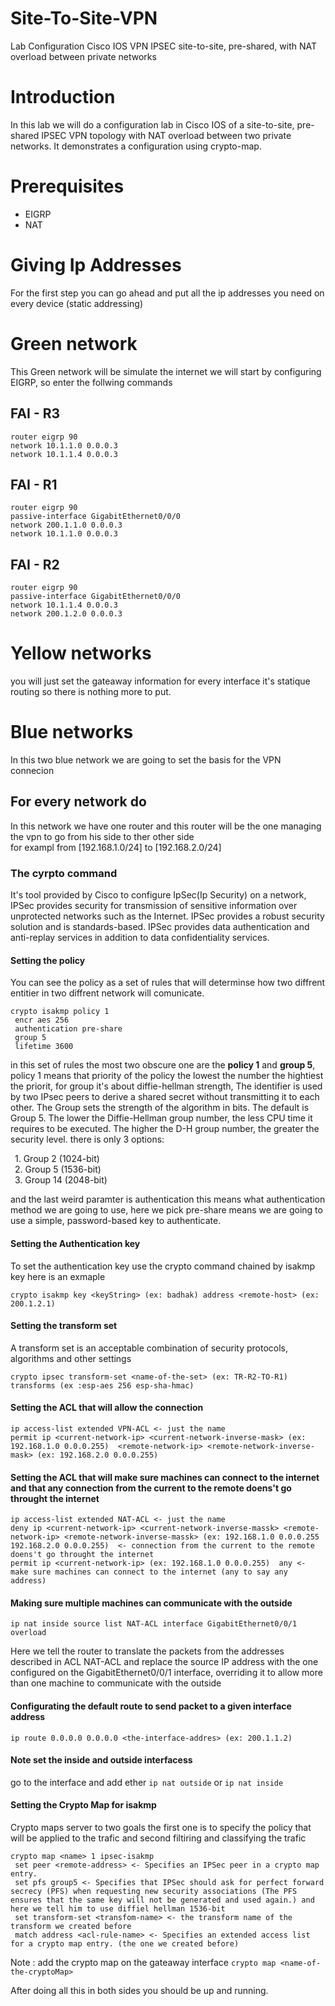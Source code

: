 # Site-To-Site-VPN
Lab Configuration Cisco IOS VPN IPSEC site-to-site, pre-shared, with NAT overload between private networks

# Introduction
In this lab we will do a configuration lab in Cisco IOS of a site-to-site, pre-shared IPSEC VPN topology with NAT overload between two private networks. It demonstrates a configuration using crypto-map.

# Prerequisites 
- EIGRP
- NAT

# Giving Ip Addresses
For the first step you can go ahead and put all the ip addresses you need on every device (static addressing)

# Green network 
This Green network will be simulate the internet we will start by configuring EIGRP, so enter the follwing commands 
## FAI - R3 
```
router eigrp 90
network 10.1.1.0 0.0.0.3
network 10.1.1.4 0.0.0.3
```

## FAI - R1
```
router eigrp 90
passive-interface GigabitEthernet0/0/0
network 200.1.1.0 0.0.0.3
network 10.1.1.0 0.0.0.3
```

## FAI - R2
```
router eigrp 90
passive-interface GigabitEthernet0/0/0
network 10.1.1.4 0.0.0.3
network 200.1.2.0 0.0.0.3
```

# Yellow networks 
you will just set the gateaway information for every interface it's statique routing so there is nothing more to put.

# Blue networks 

In this two blue network we are going to set the basis for the VPN connecion 

## For every network do 
In this network we have one router and this router will be the one managing the vpn to go from his side to ther other side</br>
for exampl from [192.168.1.0/24] to [192.168.2.0/24]

### The cyrpto command 
It's tool provided by Cisco to configure IpSec(Ip Security) on a network, IPSec provides security for transmission of sensitive information over unprotected networks such as the Internet. IPSec provides a robust security solution and is standards-based. IPSec provides data authentication and anti-replay services in addition to data confidentiality services.

#### Setting the policy 
You can see the policy as a set of rules that will determinse how two diffrent entitier in two diffrent network will comunicate.
```
crypto isakmp policy 1
 encr aes 256
 authentication pre-share
 group 5
 lifetime 3600
```
in this set of rules the most two obscure one are the **policy 1** and  **group 5**, policy 1 means that  priority of the policy the lowest the number 
the hightiest the priorit, for group it's about diffie-hellman strength, The identifier is used by two IPsec peers to derive a shared secret without transmitting it to each other. The Group sets the strength of the algorithm in bits. The default is Group 5. The lower the Diffie-Hellman group number, the less CPU time it requires to be executed. The higher the D-H group number, the greater the security level.
there is only 3 options:

 1. Group 2 (1024-bit)</br>
 2. Group 5 (1536-bit)</br>
 3. Group 14 (2048-bit)

and the last weird paramter is authentication this means what authentication method we are going to use, here we pick pre-share means we are going to use a simple, password-based key to authenticate.
#### Setting the Authentication key
To set the authentication key use the crypto command chained by isakmp key here is an exmaple 
```
crypto isakmp key <keyString> (ex: badhak) address <remote-host> (ex: 200.1.2.1)
```
#### Setting the  transform set
A transform set is an acceptable combination of security protocols, algorithms and other settings 
```
crypto ipsec transform-set <name-of-the-set> (ex: TR-R2-TO-R1) transforms (ex :esp-aes 256 esp-sha-hmac)  
```
#### Setting the ACL that will allow the connection
```
ip access-list extended VPN-ACL <- just the name
permit ip <current-network-ip> <current-network-inverse-mask> (ex: 192.168.1.0 0.0.0.255)  <remote-network-ip> <remote-network-inverse-mask> (ex: 192.168.2.0 0.0.0.255)
```
#### Setting the ACL that will make sure machines can connect to the internet and that any connection from the current to the remote doens't go throught the internet
```
ip access-list extended NAT-ACL <- just the name
deny ip <current-network-ip> <current-network-inverse-massk> <remote-network-ip> <remote-network-inverse-massk> (ex: 192.168.1.0 0.0.0.255 192.168.2.0 0.0.0.255)  <- connection from the current to the remote doens't go throught the internet
permit ip <current-network-ip> (ex: 192.168.1.0 0.0.0.255)  any <- make sure machines can connect to the internet (any to say any address)
```

#### Making sure multiple machines can communicate with the outside
```
ip nat inside source list NAT-ACL interface GigabitEthernet0/0/1 overload
```
Here we tell the router to translate the packets from the addresses described in ACL NAT-ACL and replace the source IP address with the one configured on the GigabitEthernet0/0/1 interface, overriding it to allow more than one machine to communicate with the outside
#### Configurating the default route to send packet to a given interface address
```
ip route 0.0.0.0 0.0.0.0 <the-interface-addres> (ex: 200.1.1.2)
```
#### Note set the inside and outside interfacess 
go to the interface and add ether ``ip nat outside`` or ``ip nat inside``

#### Setting the Crypto Map for isakmp 
Crypto maps server to two goals the first one is to specify the policy that will be applied to the trafic and second filtiring and classifying the trafic

```
crypto map <name> 1 ipsec-isakmp 
 set peer <remote-address> <- Specifies an IPSec peer in a crypto map entry.
 set pfs group5 <- Specifies that IPSec should ask for perfect forward secrecy (PFS) when requesting new security associations (The PFS ensures that the same key will not be generated and used again.) and here we tell him to use diffiel hellman 1536-bit
 set transform-set <transfom-name> <- the transform name of the transform we created before
 match address <acl-rule-name> <- Specifies an extended access list for a crypto map entry. (the one we created before) 
```
Note : add the crypto map on the gateaway interface ``crypto map <name-of-the-cryptoMap>``

After doing all this in both sides you should be up and running.


